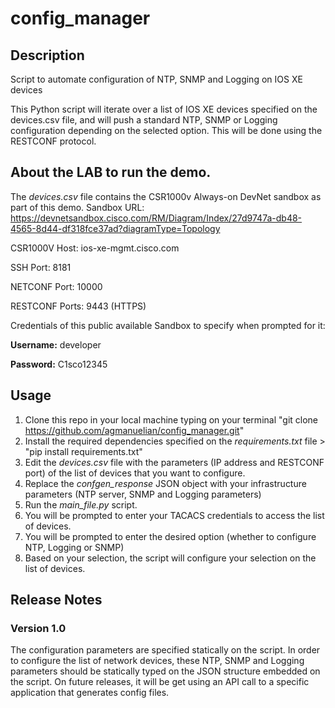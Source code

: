 # config_manager


## Description 
Script to automate configuration of NTP, SNMP and Logging on IOS XE devices

This Python script will iterate over a list of IOS XE devices specified on the devices.csv file, and will push a standard NTP, SNMP or Logging configuration depending on the selected option.
This will be done using the RESTCONF protocol.

## About the LAB to run the demo.

The _devices.csv_ file contains the CSR1000v Always-on DevNet sandbox as part of this demo. 
Sandbox URL: https://devnetsandbox.cisco.com/RM/Diagram/Index/27d9747a-db48-4565-8d44-df318fce37ad?diagramType=Topology

CSR1000V Host: ios-xe-mgmt.cisco.com

SSH Port: 8181

NETCONF Port: 10000

RESTCONF Ports: 9443 (HTTPS)


Credentials of this public available Sandbox to specify when prompted for it:

**Username:** developer

**Password:** C1sco12345

## Usage

1. Clone this repo in your local machine typing on your terminal "git clone https://github.com/agmanuelian/config_manager.git"
2. Install the required dependencies specified on the _requirements.txt_ file > "pip install requirements.txt"
3. Edit the _devices.csv_ file with the parameters (IP address and RESTCONF port) of the list of devices that you want to configure.
4. Replace the _confgen_response_ JSON object with your infrastructure parameters (NTP server, SNMP and Logging parameters)
5. Run the _main_file.py_ script.
6. You will be prompted to enter your TACACS credentials to access the list of devices.
7. You will be prompted to enter the desired option (whether to configure NTP, Logging or SNMP)
8. Based on your selection, the script will configure your selection on the list of devices.

## Release Notes
### Version 1.0

The configuration parameters are specified statically on the script. In order to configure the list of network devices, these NTP, SNMP and Logging parameters should be statically typed on the JSON structure embedded on the script. On future releases, it will be get using an API call to a specific application that generates config files.
